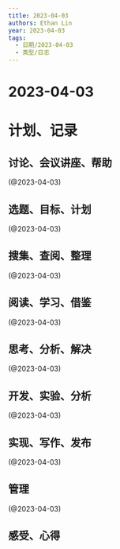 ```yaml
---
title: 2023-04-03
authors: Ethan Lin
year: 2023-04-03 
tags:
  - 日期/2023-04-03 
  - 类型/日志 
---
```



# 2023-04-03






# 计划、记录

## 讨论、会议讲座、帮助

(@2023-04-03)



## 选题、目标、计划

(@2023-04-03)



## 搜集、查阅、整理

(@2023-04-03)



## 阅读、学习、借鉴

(@2023-04-03)



## 思考、分析、解决

(@2023-04-03)



## 开发、实验、分析

(@2023-04-03)



## 实现、写作、发布

(@2023-04-03)





## 管理

(@2023-04-03)



## 感受、心得



